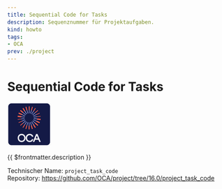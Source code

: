 ```yaml
---
title: Sequential Code for Tasks
description: Sequenznummer für Projektaufgaben.
kind: howto
tags:
- OCA
prev: ./project
---
```

# Sequential Code for Tasks
![icon_oca_app](attachments/icon_oca_app.png)

{{ $frontmatter.description }}

Technischer Name: `project_task_code`\
Repository: <https://github.com/OCA/project/tree/16.0/project_task_code>
